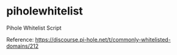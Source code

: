 # piholewhitelist
Pihole Whitelist Script



Reference: https://discourse.pi-hole.net/t/commonly-whitelisted-domains/212
